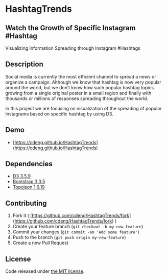 # HashtagTrends

## Watch the Growth of Specific Instagram #Hashtag

Visualizing Information Spreading through Instagram #Hashtags

## Description

Social media is currently the most efficient channel to spread a news or 
organize a campaign. Although we know that hashtag is now very popular around
the world, but we don’t know how such popular hashtag topics growing from
a single original poster in a small region and finally with thousands
or millions of responses spreading throughout the world.

In this project we are focusing on visualization of the spreading of popular
Instagrams based on specific hashtag by using D3.

## Demo

* [https://cdeng.github.io/HashtagTrends](https://cdeng.github.io/HashtagTrends)

## Dependencies

* [D3 3.5.9](http://d3js.org/)
* [Bootstrap 3.3.5](http://getbootstrap.com/)
* [Topojson 1.6.19](https://github.com/mbostock/topojson)

## Contributing

1. Fork it ( [https://github.com/cdeng/HashtagTrends/fork]
(https://github.com/cdeng/HashtagTrends/fork) )
2. Create your feature branch (`git checkout -b my-new-feature`)
3. Commit your changes (`git commit -am 'Add some feature'`)
4. Push to the branch (`git push origin my-new-feature`)
5. Create a new Pull Request

## License

Code released under [the MIT license](https://github.com/twbs/bootstrap/blob/master/LICENSE).